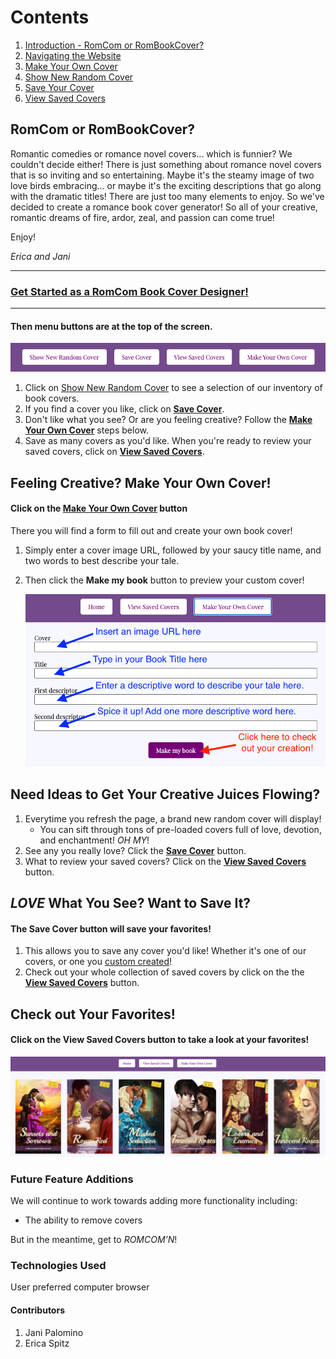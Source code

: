 # Contents
1. [Introduction - RomCom or RomBookCover?](https://github.com/e-spitz/romcom#romcom-or-rombookcover)
2. [Navigating the Website](https://github.com/e-spitz/romcom#then-menu-buttons-are-at-the-top-of-the-screen)
3. [Make Your Own Cover](https://github.com/e-spitz/romcom#feeling-creative-make-your-own-cover)
4. [Show New Random Cover](https://github.com/e-spitz/romcom#need-ideas-to-get-your-creative-juices-flowing)
5. [Save Your Cover](https://github.com/e-spitz/romcom#love-what-you-see-want-to-save-it)
6. [View Saved Covers](https://github.com/e-spitz/romcom#check-out-your-favorites)

## RomCom or RomBookCover?
Romantic comedies or romance novel covers... which is funnier? We couldn't decide either! There is just something about romance novel covers that is so inviting and so entertaining. Maybe it's the steamy image of two love birds embracing... or maybe it's the exciting descriptions that go along with the dramatic titles! There are just too many elements to enjoy. So we've decided to create a romance book cover generator! So all of your creative, romantic dreams of fire, ardor, zeal, and passion can come true!

Enjoy!

_Erica and Jani_

---

### [Get Started as a RomCom Book Cover Designer!](https://e-spitz.github.io/romcom/)

---

#### Then menu buttons are at the top of the screen.

   ![Menu Buttons](readme-assets/Home%20Page%20Menu.png)

1. Click on [Show New Random Cover](https://github.com/e-spitz/romcom#need-ideas-to-get-your-creative-juices-flowing) to see a selection of our inventory of book covers.
2. If you find a cover you like, click on [**Save Cover**](https://github.com/e-spitz/romcom/blob/main/README.md#love-what-you-see-want-to-save-it).
3. Don't like what you see? Or are you feeling creative? Follow the [**Make Your Own Cover**](https://github.com/e-spitz/romcom/blob/readme/first-draft-edits/README.md#feeling-creative-make-your-own-cover) steps below.
3. Save as many covers as you'd like. When you're ready to review your saved covers, click on [**View Saved Covers**](https://github.com/e-spitz/romcom/blob/main/README.md#check-out-your-favorites).


## Feeling Creative? Make Your Own Cover!

#### Click on the [**Make Your Own Cover**](https://github.com/e-spitz/romcom/blob/readme/first-draft-edits/README.md#feeling-creative-make-your-own-cover) button

There you will find a form to fill out and create your own book cover!
1. Simply enter a cover image URL, followed by your saucy title name, and two words to best describe your tale.
2. Then click the **Make my book** button to preview your custom cover!

    ![Make Your Cover Form](readme-assets/Cover-form.png)

## Need Ideas to Get Your Creative Juices Flowing?
1. Everytime you refresh the page, a brand new random cover will display!
   - You can sift through tons of pre-loaded covers full of love, devotion, and enchantment! _*OH MY*_!
3. See any you really love? Click the [**Save Cover**](https://github.com/e-spitz/romcom/blob/main/README.md#love-what-you-see-want-to-save-it) button.
4. What to review your saved covers? Click on the [**View Saved Covers**](https://github.com/e-spitz/romcom/blob/main/README.md#check-out-your-favorites) button.


## _LOVE_ What You See? Want to Save It?

#### The **Save Cover** button will save your favorites!
1. This allows you to save any cover you'd like! Whether it's one of our covers, or one you [custom created](https://github.com/e-spitz/romcom/blob/readme/first-draft-edits/README.md#feeling-creative-make-your-own-cover)!
2. Check out your whole collection of saved covers by click on the the [**View Saved Covers**](https://github.com/e-spitz/romcom/blob/main/README.md#check-out-your-favorites) button.

## Check out Your Favorites!

#### Click on the **View Saved Covers** button to take a look at your favorites!

   ![View Your Saved Covers](readme-assets/View-Saved-Covers.png)


### Future Feature Additions
We will continue to work towards adding more functionality including:
   - The ability to remove covers

But in the meantime, get to *ROMCOM'N*!

### Technologies Used
User preferred computer browser

#### Contributors
1. Jani Palomino
2. Erica Spitz
